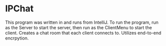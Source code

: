 # IPChat

This program was written in and runs from IntelliJ.
To run the program, run as the Server to start the server, then run as the ClientMenu to start the client.
Creates a chat room that each client connects to. Utilizes end-to-end encrpytion.
